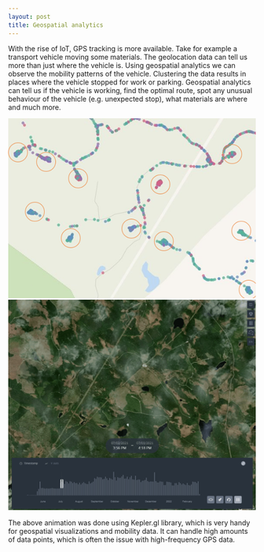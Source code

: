 ```yaml
---
layout: post
title: Geospatial analytics
---
```


With the rise of IoT, GPS tracking is more available. Take for example a transport vehicle moving some materials. The geolocation data can tell us more than just where the vehicle is. Using geospatial analytics we can observe the mobility patterns of the vehicle. Clustering the data results in places where the vehicle stopped for work or parking. Geospatial analytics can tell us if the vehicle is working, find the optimal route, spot any unusual behaviour of the vehicle (e.g. unexpected stop), what materials are where and much more. 
<div id="imgSideContainer">
    <img class="imgSide" src="/images/sites_orig.png"/>
    <img class="imgSide" src="/images/traj.gif"/>
</div>

The above animation was done using Kepler.gl library, which is very handy for geospatial visualizations and mobility data. It can handle high amounts of data points, which is often the issue with high-frequency GPS data.